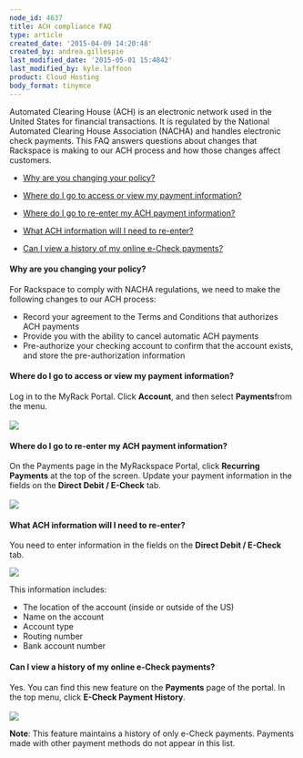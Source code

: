 ```yaml
---
node_id: 4637
title: ACH compliance FAQ
type: article
created_date: '2015-04-09 14:20:48'
created_by: andrea.gillespie
last_modified_date: '2015-05-01 15:4842'
last_modified_by: kyle.laffoon
product: Cloud Hosting
body_format: tinymce
---
```


Automated Clearing House (ACH) is an electronic network used in the
United States for financial transactions. It is regulated by the
National Automated Clearing House Association (NACHA) and handles
electronic check payments. This FAQ answers questions about changes that
Rackspace is making to our ACH process and how those changes affect
customers.

-   [Why are you changing your policy?](#whychangingpolicy)
-   [Where do I go to access or view my payment
    information?](#wherepaymentinfo)

-   [Where do I go to re-enter my ACH payment
    information?](#wherere-enter)

-   [What ACH information will I need to re-enter?](#whatachinfoneeded)

-   [Can I view a history of my online e-Check
    payments?](#e-checkHistory)

#### Why are you changing your policy?

For Rackspace to comply with NACHA regulations, we need to make the
following changes to our ACH process:

-   Record your agreement to the Terms and Conditions that authorizes
    ACH payments
-   Provide you with the ability to cancel automatic ACH payments
-   Pre-authorize your checking account to confirm that the account
    exists, and store the pre-authorization information

#### Where do I go to access or view my payment information?

Log in to the MyRack Portal. Click **Account**, and then select
**Payments**from the menu.<br>
 <br>
 ![](/knowledge_center/sites/default/files/field/image/ACHFAQ1.png)<br>
  

#### Where do I go to re-enter my ACH payment information?

On the Payments page in the MyRackspace Portal, click **Recurring
Payments** at the top of the screen. Update your payment information in
the fields on the **Direct Debit / E-Check** tab.<br>
 <br>
 ![](/knowledge_center/sites/default/files/field/image/ACHFAQ2a.png)

#### What ACH information will I need to re-enter?

You need to enter information in the fields on the **Direct Debit /
E-Check** tab.

![](/knowledge_center/sites/default/files/field/image/ACHFAQ3.png)

This information includes:

-   The location of the account (inside or outside of the US)
-   Name on the account
-   Account type
-   Routing number
-   Bank account number

#### Can I view a history of my online e-Check payments?

Yes. You can find this new feature on the **Payments** page of the
portal. In the top menu, click  **E-Check Payment History**.<br>
 <br>
 ![](/knowledge_center/sites/default/files/field/image/ACHFAQ4a.png)

**Note**: This feature maintains a history of only e-Check payments.
Payments made with other payment methods do not appear in this list.

